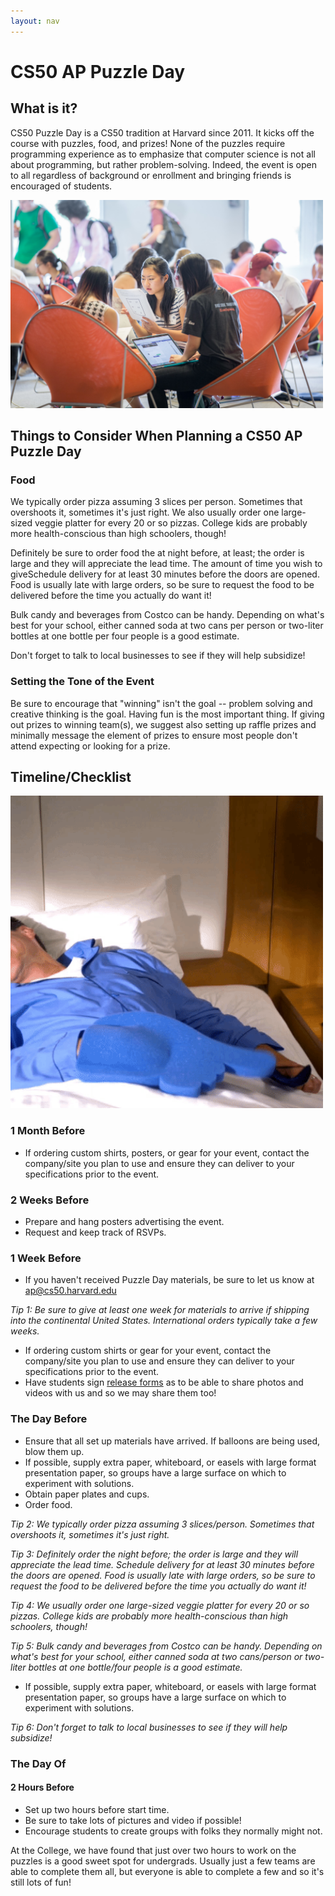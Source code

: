 ```yaml
---
layout: nav
---
```


# CS50 AP Puzzle Day

## What is it?

CS50 Puzzle Day is a CS50 tradition at Harvard since 2011. It kicks off the course with puzzles, food, and prizes! None of the puzzles require programming experience as to emphasize that computer science is not all about programming, but rather problem-solving. Indeed, the event is open to all regardless of background or enrollment and bringing friends is encouraged of students.

<img src="puzzleday.jpg" alt="puzzleday" width="500">

## Things to Consider When Planning a CS50 AP Puzzle Day

### Food

We typically order pizza assuming 3 slices per person. Sometimes that overshoots it, sometimes it's just right. We also usually order one large-sized veggie platter for every 20 or so pizzas. College kids are probably more health-conscious than high schoolers, though!

Definitely be sure to order food the at night before, at least; the order is large and they will appreciate the lead time. The amount of time you wish to giveSchedule delivery for at least 30 minutes before the doors are opened.  Food is usually late with large orders, so be sure to request the food to be delivered before the time you actually do want it!

Bulk candy and beverages from Costco can be handy.  Depending on what's best for your school, either canned soda at two cans per person or two-liter bottles at one bottle per four people is a good estimate.

Don't forget to talk to local businesses to see if they will help subsidize!

### Setting the Tone of the Event

Be sure to encourage that "winning" isn't the goal -- problem solving and creative thinking is the goal. Having fun is the most important thing.  If giving out prizes to winning team(s), we suggest also setting up raffle prizes and minimally message the element of prizes to ensure most people don't attend expecting or looking for a prize.

## Timeline/Checklist

<img src="letsdothis2.gif" alt="letsdothis" width="500">

### 1 Month Before

- If ordering custom shirts, posters, or gear for your event, contact the company/site you plan to use and ensure they can deliver to your specifications prior to the event.

### 2 Weeks Before
- Prepare and hang posters advertising the event.
- Request and keep track of RSVPs.

### 1 Week Before

- If you haven't received Puzzle Day materials, be sure to let us know at [ap@cs50.harvard.edu](mailto:ap@cs50.harvard.edu)

_Tip 1: Be sure to give at least one week for materials to arrive if shipping into the continental United States. International orders typically take a few weeks._

- If ordering custom shirts or gear for your event, contact the company/site you plan to use and ensure they can deliver to your specifications prior to the event.
- Have students sign [release forms](http://cdn.cs50.net/ap/1617/events/puzzles/1617_release.pdf) as to be able to share photos and videos with us and so we may share them too!

### The Day Before

- Ensure that all set up materials have arrived. If balloons are being used, blow them up.
- If possible, supply extra paper, whiteboard, or easels with large format presentation paper, so groups have a large surface on which to experiment with solutions.
- Obtain paper plates and cups.
- Order food.

_Tip 2: We typically order pizza assuming 3 slices/person. Sometimes that overshoots it, sometimes it's just right._

_Tip 3: Definitely order the night before; the order is large and they will appreciate the lead time. Schedule delivery for at least 30 minutes before the doors are opened.  Food is usually late with large orders, so be sure to request the food to be delivered before the time you actually do want it!_

_Tip 4: We usually order one large-sized veggie platter for every 20 or so pizzas. College kids are probably more health-conscious than high schoolers, though!_

_Tip 5: Bulk candy and beverages from Costco can be handy.  Depending on what's best for your school, either canned soda at two cans/person or two-liter bottles at one bottle/four people is a good estimate._

- If possible, supply extra paper, whiteboard, or easels with large format presentation paper, so groups have a large surface on which to experiment with solutions.

_Tip 6: Don't forget to talk to local businesses to see if they will help subsidize!_

### The Day Of

#### 2 Hours Before

- Set up two hours before start time.
- Be sure to take lots of pictures and video if possible!
- Encourage students to create groups with folks they normally might not.

At the College, we have found that just over two hours to work on the puzzles is a good sweet spot for undergrads. Usually just a few teams are able to complete them all, but everyone is able to complete a few and so it's still lots of fun!

